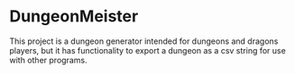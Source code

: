 # DungeonMeister

This project is a dungeon generator intended for dungeons and dragons players, but it has functionality to export a dungeon as a csv string for use with other programs.
